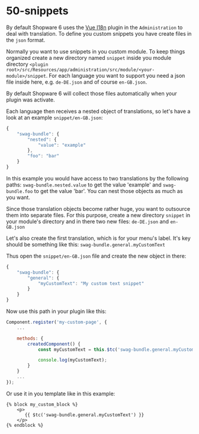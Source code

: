 # 50-snippets

By default Shopware 6 uses the [Vue I18n](https://kazupon.github.io/vue-i18n/started.html#html) plugin in the `Administration` to deal with translation. To define you custom snippets you have create files in the `json` format.

Normally you want to use snippets in you custom module. To keep things organized create a new directory named `snippet` inside you module directory `<plugin root>/src/Resources/app/administration/src/module/<your-module>/snippet`. For each language you want to support you need a json file inside here, e.g. `de-DE.json` and of course `en-GB.json`.

By default Shopware 6 will collect those files automatically when your plugin was activate.

Each language then receives a nested object of translations, so let's have a look at an example `snippet/en-GB.json`:

```javascript
{
    "swag-bundle": {
        "nested": {
            "value": "example"
        },
        "foo": "bar"
    }
}
```

In this example you would have access to two translations by the following paths: `swag-bundle.nested.value` to get the value 'example' and `swag-bundle.foo` to get the value 'bar'. You can nest those objects as much as you want.

Since those translation objects become rather huge, you want to outsource them into separate files. For this purpose, create a new directory `snippet` in your module's directory and in there two new files: `de-DE.json` and `en-GB.json`

Let's also create the first translation, which is for your menu's label. It's key should be something like this: `swag-bundle.general.myCustomText`

Thus open the `snippet/en-GB.json` file and create the new object in there:

```javascript
{
    "swag-bundle": {
        "general": {
            "myCustomText": "My custom text snippet"
        }
    }
}
```

Now use this path in your plugin like this:

```javascript
Component.register('my-custom-page', {
    ...

    methods: {
        createdComponent() {
            const myCustomText = this.$tc('swag-bundle.general.myCustomText');

            console.log(myCustomText);
        }
    }
    ...
});
```

Or use it in you template like in this example:

```text
{% block my_custom_block %}
    <p>
       {{ $tc('swag-bundle.general.myCustomText') }}
    </p>
{% endblock %}
```

